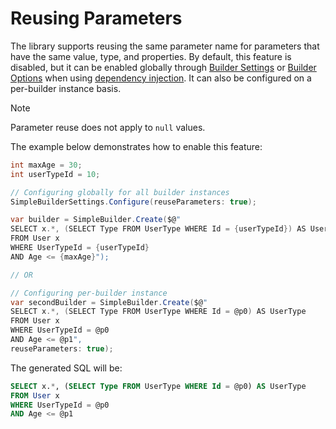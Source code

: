 # Reusing Parameters

The library supports reusing the same parameter name for parameters that have the same value, type, and properties. By default, this feature is disabled, but it can be enabled globally through [Builder Settings](../configuration/builder-settings.md) or [Builder Options](../configuration/dependency-injection.md#configuring-builder-options) when using [dependency injection](../configuration/dependency-injection.md). It can also be configured on a per-builder instance basis.

> [!NOTE]
> Parameter reuse does not apply to `null` values.

The example below demonstrates how to enable this feature:

```csharp
int maxAge = 30;
int userTypeId = 10;

// Configuring globally for all builder instances
SimpleBuilderSettings.Configure(reuseParameters: true);

var builder = SimpleBuilder.Create($@"
SELECT x.*, (SELECT Type FROM UserType WHERE Id = {userTypeId}) AS UserType
FROM User x
WHERE UserTypeId = {userTypeId}
AND Age <= {maxAge}");

// OR

// Configuring per-builder instance
var secondBuilder = SimpleBuilder.Create($@"
SELECT x.*, (SELECT Type FROM UserType WHERE Id = @p0) AS UserType
FROM User x
WHERE UserTypeId = @p0
AND Age <= @p1",
reuseParameters: true);
```

The generated SQL will be:

```sql
SELECT x.*, (SELECT Type FROM UserType WHERE Id = @p0) AS UserType
FROM User x
WHERE UserTypeId = @p0
AND Age <= @p1
```
